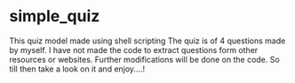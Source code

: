 # simple_quiz
This quiz model made using shell scripting
The quiz is of 4 questions made by myself. I have not made the code to extract questions form other resources or websites.
Further modifications will be done on the code.
So till then take a look on it and enjoy....!
